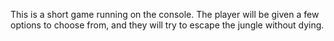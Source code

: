 This is a short game running on the console. The player will be given a few options to choose from, and they will try to escape the jungle without dying.